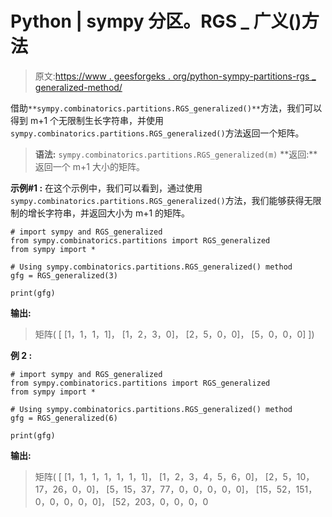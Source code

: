 # Python | sympy 分区。RGS _ 广义()方法

> 原文:[https://www . geesforgeks . org/python-sympy-partitions-rgs _ generalized-method/](https://www.geeksforgeeks.org/python-sympy-partitions-rgs_generalized-method/)

借助`**sympy.combinatorics.partitions.RGS_generalized()**`方法，我们可以得到 m+1 个无限制生长字符串，并使用`sympy.combinatorics.partitions.RGS_generalized()`方法返回一个矩阵。

> **语法:** `sympy.combinatorics.partitions.RGS_generalized(m)`
> **返回:**返回一个 m+1 大小的矩阵。

**示例#1 :**
在这个示例中，我们可以看到，通过使用`sympy.combinatorics.partitions.RGS_generalized()`方法，我们能够获得无限制的增长字符串，并返回大小为 m+1 的矩阵。

```
# import sympy and RGS_generalized
from sympy.combinatorics.partitions import RGS_generalized
from sympy import *

# Using sympy.combinatorics.partitions.RGS_generalized() method
gfg = RGS_generalized(3)

print(gfg)
```

**输出:**

> 矩阵(
> [ [1，1，1，1]，
> [1，2，3，0]，
> [2，5，0，0]，
> [5，0，0，0] ])

**例 2 :**

```
# import sympy and RGS_generalized
from sympy.combinatorics.partitions import RGS_generalized
from sympy import *

# Using sympy.combinatorics.partitions.RGS_generalized() method
gfg = RGS_generalized(6)

print(gfg)
```

**输出:**

> 矩阵(
> [ [1，1，1，1，1，1，1]，
> [1，2，3，4，5，6，0]，
> [2，5，10，17，26，0，0]，
> [5，15，37，77，0，0，0，0，0]，
> [15，52，151，0，0，0，0，0]，
> [52，203，0，0，0，0